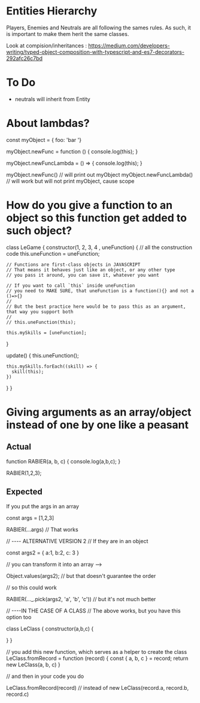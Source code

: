 # Entities Hierarchy

Players, Enemies and Neutrals are all following the sames rules.
As such, it is important to make them herit the same classes.

Look at compision/inheritances :
https://medium.com/developers-writing/typed-object-composition-with-typescript-and-es7-decorators-292afc26c7bd

# To Do

- neutrals will inherit from Entity

# About lambdas?

const myObject = { foo: 'bar '}

myObject.newFunc = function () {
  console.log(this);
}

myObject.newFuncLambda = () => {
  console.log(this);
}

myObject.newFunc() // will print out myObject
myObject.newFuncLambda() // will work but will not print myObject, cause scope

# How do you give a function to an object so this function get added to such object?

class LeGame {
  constructor(1, 2, 3, 4 , uneFunction) {
    // all the construction code
    this.uneFunction = uneFunction;

    // Functions are first-class objects in JAVASCRIPT
    // That means it behaves just like an object, or any other type
    // you pass it around, you can save it, whatever you want

    // If you want to call `this` inside uneFunction
    // you need to MAKE SURE, that uneFunction is a function(){} and not a ()=>{}
    //
    // But the best practice here would be to pass this as an argument, that way you support both
    //
    // this.uneFunction(this);

    this.mySkills = [uneFunction];
  }

  update() {
    this.uneFunction();

    this.mySkills.forEach((skill) => {
      skill(this);
    })
  }
}

# Giving arguments as an array/object instead of one by one like a peasant

## Actual

function RABIER(a, b, c) {
  console.log(a,b,c);
}

RABIER(1,2,3);

## Expected

If you put the args in an array

const args = [1,2,3]

RABIER(...args) // That works

// ---- ALTERNATIVE VERSION 2
// If they are in an object

const args2 = { a:1, b:2, c: 3 }

// you can transform it into an array -->

Object.values(args2); // but that doesn't guarantee the order

// so this could work

RABIER(..._.pick(args2, 'a', 'b', 'c')) // but it's not much better


// ----IN THE CASE OF A CLASS
// The above works, but you have this option too

class LeClass {
  constructor(a,b,c) {

  }
}

// you add this new function, which serves as a helper to create the class
LeClass.fromRecord = function (record) {
  const { a, b, c } = record;
  return new LeClass(a, b, c)
}

// and then in your code you do

LeClass.fromRecord(record) // instead of new LeClass(record.a, record.b, record.c)







